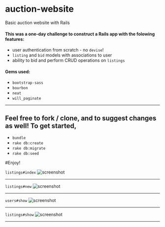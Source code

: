 # auction-website
Basic auction website with Rails

#### This was a one-day challenge to construct a **Rails** app with the folowing features: 
  - user authentication from scratch - no `devise`!
  - `listing` and `bid` models with associations to user
  - ability to bid and perform CRUD operations on `listings`

#### Gems used: 
  - `bootstrap-sass`
  - `bourbon`
  - `neat`
  - `will_paginate`

**** 
## Feel free to fork / clone, and to suggest changes as well! To get started, 
  - `bundle`
  - `rake db:create`
  - `rake db:migrate`
  - `rake db:seed`

#Enjoy!

`listings#index`
![screenshot](https://raw.githubusercontent.com/tgoldenberg/auction-website/master/auction1.png)
*****
`listings#new`
![screenshot](https://raw.githubusercontent.com/tgoldenberg/auction-website/master/auction2.png)
*****
`users#show`
![screenshot](https://raw.githubusercontent.com/tgoldenberg/auction-website/master/auction3.png)
*****
`listings#show`
![screenshot](https://raw.githubusercontent.com/tgoldenberg/auction-website/master/auction4.png)
*****

